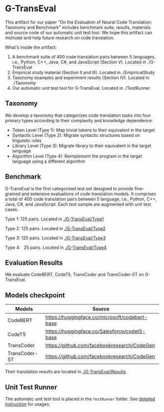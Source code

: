 # G-TransEval
This artifact for our paper "On the Evaluation of Neural Code Translation: Taxonomy and Benchmark" includes benchmark suite, results, materials and source code of our automatic unit test tool. We hope this artifact can motivate and help future research on code translation. 

What's inside the artifact:

1. A benchmark suite of 400 code translation pairs between 5 languages, i.e., Python, C++, Java, C#, and JavaScript (Section V). Located in ./G-TransEval
2. Empirical study material (Section II and III). Located in ./EmpiricalStudy
3. Taxonomy examples and experiment results (Section IV). Located in ./Taxonomy
4. Our automatic unit test tool for G-TransEval. Located in ./TestRunner

## Taxonomy
We develop a taxonomy that categorizes code translation tasks into four primary types according to their complexity and knowledge dependence: 
- Token Level (Type 1): Map trivial tokens to their equivalent in the target
- Syntactic Level (Type 2): Migrate syntactic structures based on linguistic rules
- Library Level (Type 3): Migrate library to their equivalent in the target language
- Algorithm Level (Type 4): Reimplement the program in the target language using a different algorithm

## Benchmark
G-TransEval is the first categorized test set designed to provide fine-grained and extensive evaluations of code translation models. It comprises a total of 400 code translation pairs between 5 language, i.e., Python, C++, Java, C#, and JavaScript. Each test sample are augmented with unit test cases.

Type 1: 125 pairs. Located in [./G-TransEval/Type1](G-TransEval/Type1)

Type 2: 125 pairs. Located in [./G-TransEval/Type2](G-TransEval/Type2)

Type 3: 125 pairs. Located in [./G-TransEval/Type3](G-TransEval/Type3)

Type 4: &nbsp; 25 pairs. Located in [./G-TransEval/Type4](G-TransEval/Type4)

## Evaluation Results
We evaluate CodeBERT, CodeT5, TransCoder and TransCoder-ST on G-TransEval.  

## Models checkpoint
|Models          |Source                                        |
|----------------|----------------------------------------------|
|CodeBERT        |https://huggingface.co/microsoft/codebert-base|
|CodeT5          |https://huggingface.co/Salesforce/codet5-base |
|TransCoder      |https://github.com/facebookresearch/CodeGen   |
|TransCoder-ST   |https://github.com/facebookresearch/CodeGen   |

Their translation results are located in [./G-TransEval/Results](G-TransEval/Results/README.md). 

## Unit Test Runner
The automatic unit test tool is placed in the `TestRunner` folder. See [detailed instruction](TestRunner/README.md) for usages. 



